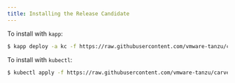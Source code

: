 ```yaml
---
title: Installing the Release Candidate
---
```


To install with `kapp`:

```bash
$ kapp deploy -a kc -f https://raw.githubusercontent.com/vmware-tanzu/carvel-kapp-controller/develop/alpha-releases/v0.20.0-rc.1.yml
```

To install with `kubectl`:

```bash
$ kubectl apply -f https://raw.githubusercontent.com/vmware-tanzu/carvel-kapp-controller/develop/alpha-releases/v0.20.0-rc.1.yml
```
